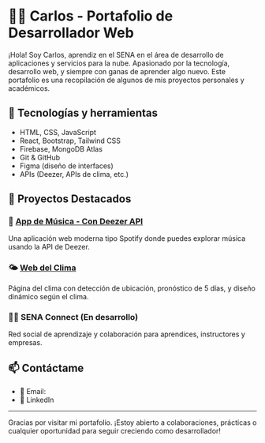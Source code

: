 # 👨‍💻 Carlos - Portafolio de Desarrollador Web

¡Hola! Soy Carlos, aprendiz en el SENA en el área de desarrollo de aplicaciones y servicios para la nube. Apasionado por la tecnología, desarrollo web, y siempre con ganas de aprender algo nuevo. Este portafolio es una recopilación de algunos de mis proyectos personales y académicos.

## 🚀 Tecnologías y herramientas

- HTML, CSS, JavaScript
- React, Bootstrap, Tailwind CSS
- Firebase, MongoDB Atlas
- Git & GitHub
- Figma (diseño de interfaces)
- APIs (Deezer, APIs de clima, etc.)

## 📂 Proyectos Destacados

### 🎵 [App de Música - Con Deezer API](#)
Una aplicación web moderna tipo Spotify donde puedes explorar música usando la API de Deezer.

### 🌤️ [Web del Clima](#)
Página del clima con detección de ubicación, pronóstico de 5 días, y diseño dinámico según el clima.

### 🧑‍🏫 SENA Connect (En desarrollo)
Red social de aprendizaje y colaboración para aprendices, instructores y empresas.



## 📫 Contáctame

- 📧 Email: 
- 💼 LinkedIn

---

Gracias por visitar mi portafolio. ¡Estoy abierto a colaboraciones, prácticas o cualquier oportunidad para seguir creciendo como desarrollador!

